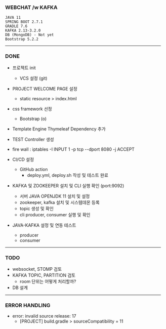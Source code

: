 ### WEBCHAT /w KAFKA 

 
```
JAVA 11
SPRING BOOT 2.7.1
GRADLE 7.6
KAFKA 2.13-3.2.0
DB (MongoDB) - Not yet
Bootstrap 5.2.2
```

---

### DONE

* 프로젝트 init
  - VCS 설정 (git)
* PROJECT WELCOME PAGE 설정
  - static resource > index.html
* css framework 선정
  - Bootstrap (o)
* Template Engine Thymeleaf Dependency 추가
* TEST Controller 생성
* fire wall : iptables -I INPUT 1 -p tcp --dport 8080 -j ACCEPT
* CI/CD 설정
  - GitHub action
    +  deploy.yml, deploy.sh 작성 및 테스트 완료

* KAFKA 및 ZOOKEEPER 설치 및 CLI 실행 확인 (port:9092)
  - 서버 JAVA OPENJDK 11 설치 및 설정
  - zookeeper, kafka 설치 및 시스템데몬 등록
  - topic 생성 및 확인
  - cli producer, consumer 실행 및 확인

* JAVA-KAFKA 설정 및 연동 테스트
  - producer
  - consumer

---

### TODO

  
* websocket, STOMP 검토
* KAFKA TOPIC, PARTITION 검토 
  - room 단위는 어떻게 처리할까?
* DB 설계


---

### ERROR HANDLING


* error: invalid source release: 17
  - [PROJECT] build.gradle > sourceCompatibility = 11
  





